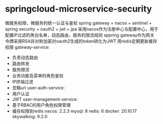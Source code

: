 # springcloud-microservice-security
微服务权限，微服务的统一认证与鉴权
spring gateway + nacos + sentinel + spring security + oauth2 + jwt + jpa
采用nacos作为注册中心与配置中心，用于配置IP过滤的黑白名单，动态路由，服务的限流规则
sppring gateway作为网关
令牌采用RSA非对称加密对oauth2生成的token转化为JWT
用redis定期更新缓存权限
gateway-service: 
+ 负责动态路由
+ 路由转发
+ 服务限流
+ 业务功能及菜单的角色鉴权
+ IP终端过滤
+ 忽略url
user-auth-service:
+ 用户认证
+ JWT
user-management-service:
+ 基于RBAC的用户角色权限管理
+ 缓存权限到redis
nacos: 2.2.3
mysql: 8
redis: 6
docker: 20.10.17
skywalking: 9.2.0

